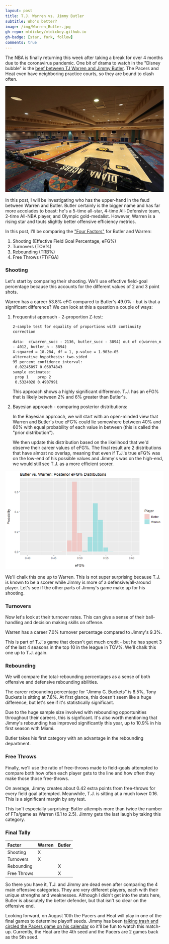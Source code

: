 ```yaml
---
layout: post
title: T.J. Warren vs. Jimmy Butler
subtitle: Who's better?
image: /img/Warren_Butler.jpg
gh-repo: mtdickey/mtdickey.github.io
gh-badge: [star, fork, follow]
comments: true
---
```


The NBA is finally returning this week after taking a break for over 4 months due to the coronavirus pandemic.  One bit of drama to watch in the "Disney bubble" is the [beef between TJ Warren and Jimmy Butler](https://www.sbnation.com/nba/2020/1/8/21057795/jimmy-butler-vs-tj-warren-ejection-miami-heat-indiana-pacers-fight-trash-kisses).  The Pacers and Heat even have neighboring practice courts, so they are bound to clash often.

![Pacers_Heat](https://raw.githubusercontent.com/mtdickey/mtdickey.github.io/master/img/Pacers_Heat.jpg)

In this post, I will be investigating who has the upper-hand in the feud between Warren and Butler.  Butler certainly is the bigger name and has far more accolades to boast: he's a 5-time all-star, 4-time All-Defensive team, 2-time All-NBA player, and Olympic gold-medalist.  However, Warren is a rising star and touts slightly better offensive efficiency metrics.

In this post, I'll be comparing the ["Four Factors"](https://www.basketball-reference.com/about/factors.html) for Butler and Warren:
  1. Shooting (Effective Field Goal Percentage, eFG%)
  2. Turnovers (TOV%)
  3. Rebounding (TRB%)
  4. Free Throws (FT/FGA)

### Shooting

Let's start by comparing their shooting.  We'll use effective field-goal percentage because this accounts for the different values of 2 and 3 point shots.

Warren has a career 53.8% eFG compared to Butler's 49.0% - but is that a significant difference?  We can look at this a question a couple of ways:

 1. Frequentist approach - 2-proportion Z-test:
    
	```
	2-sample test for equality of proportions with continuity correction
	
	data:  c(warren_succ - 2136, butler_succ - 3894) out of c(warren_n - 4012, butler_n - 3894)
	X-squared = 18.284, df = 1, p-value = 1.903e-05
	alternative hypothesis: two.sided
	95 percent confidence interval:
	 0.02245897 0.06074843
	sample estimates:
	 prop 1    prop 2 
	 0.5324028 0.4907991 
	```
	
	This approach shows a highly significant difference.  T.J. has an eFG% that is likely between 2% and 6% greater than Butler's.
	
 2. Bayesian approach - comparing posterior distributions:
	
	In the Bayesian approach, we will start with an open-minded view that Warren and Butler's true eFG% could lie somewhere between 40% and 60% with equal probability of each value in between (this is called the "prior distribution").
	
	We then update this distribution based on the likelihood that we'd observe their career values of eFG%.  The final result are 2 distributions that have almost no overlap, meaning that even if T.J.'s true eFG% was on the low-end of his possible values and Jimmy's was on the high-end, we would still see T.J. as a more efficient scorer.

![efg](https://raw.githubusercontent.com/mtdickey/mtdickey.github.io/master/img/Warren_Butler_efg.png)

We'll chalk this one up to Warren.  This is not super surprising because T.J. is known to be a scorer while Jimmy is more of a defensive/all-around player.  Let's see if the other parts of Jimmy's game make up for his shooting.

### Turnovers

Now let's look at their turnover rates.  This can give a sense of their ball-handling and decision making skills on offense.

Warren has a career 7.0% turnover percentage compared to Jimmy's 9.3%.

This is part of T.J.'s game that doesn't get much credit - but he has spent 3 of the last 4 seasons in the top 10 in the league in TOV%.  We'll chalk this one up to T.J. again.

### Rebounding

We will compare the total-rebounding percentages as a sense of both offensive and defensive rebounding abilities.

The career rebounding percentage for "Jimmy G. Buckets" is 8.5%, Tony Buckets is sitting at 7.8%.  At first glance, this doesn't seem like a huge difference, but let's see if it's statistically significant.

Due to the huge sample size involved with rebounding opportunities throughout their careers, this is signficant.  It's also worth mentioning that Jimmy's rebounding has improved significantly this year, up to 10.9% in his first season with Miami.

Butler takes his first category with an advantage in the rebounding department.

### Free Throws

Finally, we'll use the ratio of free-throws made to field-goals attempted to compare both how often each player gets to the line and how often they make those those free-throws.

On average, Jimmy creates about 0.42 extra points from free-throws for every field goal attempted.  Meanwhile, T.J. is sitting at a much lower 0.16.  This is a significant margin by any test.

This isn't especially surprising: Butler attempts more than twice the number of FTs/game as Warren (6.1 to 2.5).  Jimmy gets the last laugh by taking this category.

### Final Tally

|    Factor   | Warren | Butler |
| :---------- |:------ | :----- |
| Shooting    |   X    |        |
| Turnovers   |   X    |        |
| Rebounding  |        |    X   |
| Free Throws |        |    X   |



So there you have it, T.J. and Jimmy are dead even after comparing the 4 main offensive categories.  They are very different players, each with their unique strengths and weaknesses.  Although I didn't get into the stats here, Butler is absolutely the better defender, but that isn't so clear on the offensive end.

Looking forward, on August 10th the Pacers and Heat will play in one of the final games to determine playoff seeds.  Jimmy has been [talking trash and circled the Pacers game on his calendar](https://twitter.com/SBNation/status/1215112067335774208) so it'll be fun to watch this match-up.  Currently, the Heat are the 4th seed and the Pacers are 2 games back as the 5th seed.